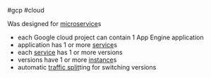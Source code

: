 #gcp #cloud 

Was designed for [microservice](/microservice)s
- each Google cloud project can contain 1 App Engine application
- application has 1 or more [service](/techstack/gcp/service.md)s
- each [service](/techstack/gcp/service.md) has 1 or more versions
- versions have 1 or more [instance](/instance)s
- automatic [traffic split](/traffic%20split)ting for switching versions